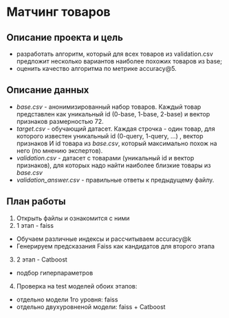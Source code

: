 # Матчинг товаров

## Описание проекта  и цель

- разработать алгоритм, который для всех товаров из validation.csv предложит несколько вариантов наиболее похожих товаров из base;
- оценить качество алгоритма по метрике accuracy@5.

## Описание данных 

- *base.csv* - анонимизированный набор товаров. Каждый товар представлен как уникальный id (0-base, 1-base, 2-base) и вектор признаков размерностью 72.
- *target.csv -* обучающий датасет. Каждая строчка - один товар, для которого известен уникальный id (0-query, 1-query, …) , вектор признаков И id товара из *base.csv*, который максимально похож на него (по мнению экспертов).
- *validation.csv* - датасет с товарами (уникальный id и вектор признаков), для которых надо найти наиболее близкие товары из *base.csv*
- *validation_answer.csv* - правильные ответы к предыдущему файлу.

## План работы

1. Открыть файлы и ознакомится с ними
2. 1 этап - faiss
 - Обучаем различные индексы и рассчитываем accuracy@k
 - Генерируем предсказания Faiss как кандидатов для второго этапа
3. 2 этап - Catboost
 - подбор гиперпараметров
4. Проверка на test моделей обоих этапов:
 - отдельно модели 1го уровня: faiss
 - отдельно двухуровненой модели: faiss + Catboost
 
 
